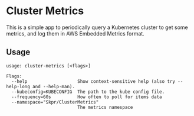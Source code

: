 # Cluster Metrics

This is a simple app to periodically query a Kubernetes cluster
to get some metrics, and log them in AWS Embedded Metrics format.

## Usage

```
usage: cluster-metrics [<flags>]

Flags:
  --help                   Show context-sensitive help (also try --help-long and --help-man).
  --kubeconfig=KUBECONFIG  The path to the kube config file.
  --frequency=60s          How often to poll for items data
  --namespace="Skpr/ClusterMetrics"  
                           The metrics namespace
```
